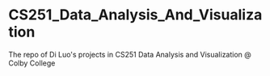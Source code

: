 # CS251_Data_Analysis_And_Visualization
The repo of Di Luo's projects in CS251 Data Analysis and Visualization @ Colby College
